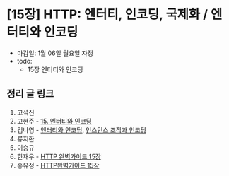 # [15장] HTTP: 엔터티, 인코딩, 국제화 / 엔터티와 인코딩

- 마감일: 1월 06일 월요일 자정
- todo:
  - 15장 엔터티와 인코딩

## 정리 글 링크

1. 고석진
2. 고현주 - [15. 엔터티와 인코딩](https://dev-junior.tistory.com/17)
3. 김나영 - [엔터티와 인코딩](https://feel5ny.github.io/2020/01/05/HTTP_015_01/), [인스턴스 조작과 인코딩](https://feel5ny.github.io/2020/01/06/HTTP_015_02/)
4. 류지환
5. 이승규
6. 한재우 - [HTTP 완벽가이드 15장](https://bebiangel.github.io/2020/01/05/http-guide-chap15/)
7. 홍유정 - [HTTP완벽가이드 15장](https://youjung-hong.github.io/2020-01-10/HTTP완벽가이드-15-엔터티와-인코딩/)
